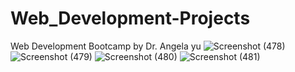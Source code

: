 # Web_Development-Projects
Web Development Bootcamp by Dr. Angela yu 
![Screenshot (478)](https://user-images.githubusercontent.com/103851921/201469478-cfe83a25-25c5-4291-982d-f6921b412039.png)
![Screenshot (479)](https://user-images.githubusercontent.com/103851921/201469489-fc39b48f-578d-4e2d-93aa-ae3b2aa21fa0.png)
![Screenshot (480)](https://user-images.githubusercontent.com/103851921/201469490-180ea912-3abf-42b0-9a2c-b380c6006a9d.png)
![Screenshot (481)](https://user-images.githubusercontent.com/103851921/201469491-ef143ef4-ad47-4b6a-a0e4-2101e3fc5835.png)
